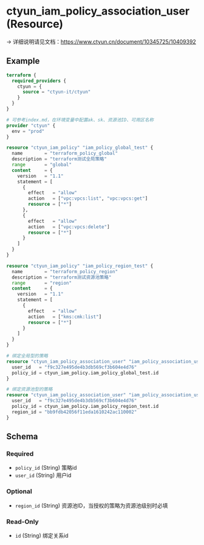 # ctyun_iam_policy_association_user (Resource)
-> 详细说明请见文档：https://www.ctyun.cn/document/10345725/10409392



## Example

```terraform
terraform {
  required_providers {
    ctyun = {
      source = "ctyun-it/ctyun"
    }
  }
}

# 可参考index.md，在环境变量中配置ak、sk、资源池ID、可用区名称
provider "ctyun" {
  env = "prod"
}

resource "ctyun_iam_policy" "iam_policy_global_test" {
  name        = "terraform_policy_global"
  description = "terraform测试全局策略"
  range       = "global"
  content     = {
    version   = "1.1"
    statement = [
      {
        effect   = "allow"
        action   = ["vpc:vpcs:list", "vpc:vpcs:get"]
        resource = ["*"]
      },
      {
        effect   = "allow"
        action   = ["vpc:vpcs:delete"]
        resource = ["*"]
      }
    ]
  }
}

resource "ctyun_iam_policy" "iam_policy_region_test" {
  name        = "terraform_policy_region"
  description = "terraform测试资源池策略"
  range       = "region"
  content     = {
    version   = "1.1"
    statement = [
      {
        effect   = "allow"
        action   = ["kms:cmk:list"]
        resource = ["*"]
      }
    ]
  }
}

# 绑定全局型的策略
resource "ctyun_iam_policy_association_user" "iam_policy_association_user_global_test" {
  user_id   = "f9c327e495de4b3db569cf3b604e4d76"
  policy_id = ctyun_iam_policy.iam_policy_global_test.id
}

# 绑定资源池型的策略
resource "ctyun_iam_policy_association_user" "iam_policy_association_user_region_test" {
  user_id   = "f9c327e495de4b3db569cf3b604e4d76"
  policy_id = ctyun_iam_policy.iam_policy_region_test.id
  region_id = "bb9fdb42056f11eda1610242ac110002"
}
```

<!-- schema generated by tfplugindocs -->
## Schema

### Required

- `policy_id` (String) 策略id
- `user_id` (String) 用户id

### Optional

- `region_id` (String) 资源池ID，当授权的策略为资源池级别时必填

### Read-Only

- `id` (String) 绑定关系id
